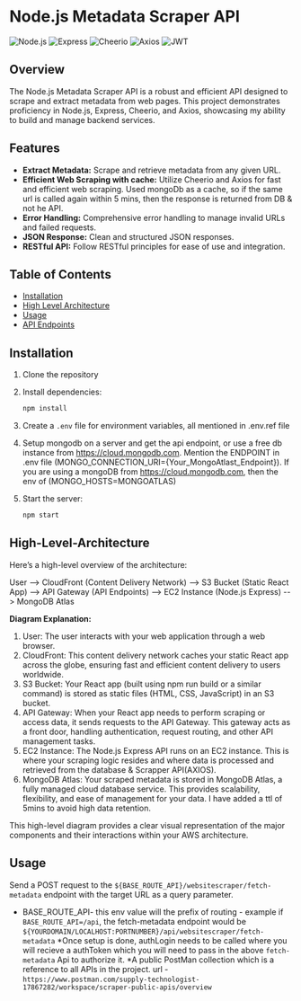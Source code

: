 # Node.js Metadata Scraper API

![Node.js](https://img.shields.io/badge/Node.js-339933?style=for-the-badge&logo=nodedotjs&logoColor=white)
![Express](https://img.shields.io/badge/Express-000000?style=for-the-badge&logo=express&logoColor=white)
![Cheerio](https://img.shields.io/badge/Cheerio-FFD700?style=for-the-badge&logo=cheerio&logoColor=black)
![Axios](https://img.shields.io/badge/Axios-671DDF?style=for-the-badge&logo=axios&logoColor=white)
![JWT](https://img.shields.io/badge/JWT-black?style=for-the-badge&logo=JSON%20web%20tokens)

## Overview

The Node.js Metadata Scraper API is a robust and efficient API designed to scrape and extract metadata from web pages. This project demonstrates proficiency in Node.js, Express, Cheerio, and Axios, showcasing my ability to build and manage backend services.

## Features

- **Extract Metadata:** Scrape and retrieve metadata from any given URL.
- **Efficient Web Scraping with cache:** Utilize Cheerio and Axios for fast and efficient web scraping. Used mongoDb as a cache, so if the same url is called again within 5 mins, then the response is returned from DB & not he API.
- **Error Handling:** Comprehensive error handling to manage invalid URLs and failed requests.
- **JSON Response:** Clean and structured JSON responses.
- **RESTful API:** Follow RESTful principles for ease of use and integration.

## Table of Contents

- [Installation](#installation)
- [High Level Architecture](#High-Level-Architecture)
- [Usage](#usage)
- [API Endpoints](#api-endpoints)

## Installation

1. Clone the repository

2. Install dependencies:

    ```bash
    npm install
    ```

3. Create a `.env` file for environment variables, all mentioned in .env.ref file

4. Setup mongodb on a server and get the api endpoint, or use a free db instance from https://cloud.mongodb.com. Mention the ENDPOINT in .env file (MONGO_CONNECTION_URI={Your_MongoAtlast_Endpoint}). If you are using a mongoDB from https://cloud.mongodb.com, then the env of (MONGO_HOSTS=MONGOATLAS)

5. Start the server:

    ```bash
    npm start
    ```

## High-Level-Architecture
Here’s a high-level overview of the architecture:

User --> CloudFront (Content Delivery Network) --> S3 Bucket (Static React App) --> API Gateway (API Endpoints) --> EC2 Instance (Node.js Express) --> MongoDB Atlas


 **Diagram Explanation:**
1. User: The user interacts with your web application through a web browser.
2. CloudFront: This content delivery network caches your static React app across the globe, ensuring fast and efficient content delivery to users worldwide.
3. S3 Bucket: Your React app (built using npm run build or a similar command) is stored as static files (HTML, CSS, JavaScript) in an S3 bucket.
4. API Gateway: When your React app needs to perform scraping or access data, it sends requests to the API Gateway. This gateway acts as a front door, handling authentication, request routing, and other API management tasks.
5. EC2 Instance: The Node.js Express API runs on an EC2 instance. This is where your scraping logic resides and where data is processed and retrieved from the database & Scrapper API(AXIOS).
6. MongoDB Atlas: Your scraped metadata is stored in MongoDB Atlas, a fully managed cloud database service. This provides scalability, flexibility, and ease of management for your data. I have added a ttl of 5mins to avoid high data retention.

This high-level diagram provides a clear visual representation of the major components and their interactions within your AWS architecture.

## Usage
Send a POST request to the `${BASE_ROUTE_API}/websitescraper/fetch-metadata` endpoint with the target URL as a query parameter.
* BASE_ROUTE_API- this env value will the prefix of routing - example if `BASE_ROUTE_API=/api`, the fetch-metadata endpoint would be `${YOURDOMAIN/LOCALHOST:PORTNUMBER}/api/websitescraper/fetch-metadata`
*Once setup is done, authLogin needs to be called where you will recieve a authToken which you will need to pass in the above `fetch-metadata` Api to authorize it.
*A public PostMan collection which is a reference to all APIs in the project. url - `https://www.postman.com/supply-technologist-17867282/workspace/scraper-public-apis/overview`

